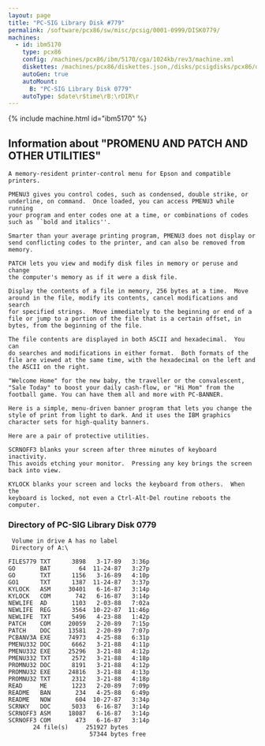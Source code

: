 ```yaml
---
layout: page
title: "PC-SIG Library Disk #779"
permalink: /software/pcx86/sw/misc/pcsig/0001-0999/DISK0779/
machines:
  - id: ibm5170
    type: pcx86
    config: /machines/pcx86/ibm/5170/cga/1024kb/rev3/machine.xml
    diskettes: /machines/pcx86/diskettes.json,/disks/pcsigdisks/pcx86/diskettes.json
    autoGen: true
    autoMount:
      B: "PC-SIG Library Disk 0779"
    autoType: $date\r$time\rB:\rDIR\r
---
```


{% include machine.html id="ibm5170" %}

## Information about "PROMENU AND PATCH AND OTHER UTILITIES"

    A memory-resident printer-control menu for Epson and compatible
    printers.
    
    PMENU3 gives you control codes, such as condensed, double strike, or
    underline, on command.  Once loaded, you can access PMENU3 while running
    your program and enter codes one at a time, or combinations of codes
    such as ``bold and italics''.
    
    Smarter than your average printing program, PMENU3 does not display or
    send conflicting codes to the printer, and can also be removed from
    memory.
    
    PATCH lets you view and modify disk files in memory or peruse and change
    the computer's memory as if it were a disk file.
    
    Display the contents of a file in memory, 256 bytes at a time.  Move
    around in the file, modify its contents, cancel modifications and search
    for specified strings.  Move immediately to the beginning or end of a
    file or jump to a portion of the file that is a certain offset, in
    bytes, from the beginning of the file.
    
    The file contents are displayed in both ASCII and hexadecimal.  You can
    do searches and modifications in either format.  Both formats of the
    file are viewed at the same time, with the hexadecimal on the left and
    the ASCII on the right.
    
    "Welcome Home" for the new baby, the traveller or the convalescent,
    "Sale Today" to boost your daily cash-flow, or "Hi Mom" from the
    football game. You can have them all and more with PC-BANNER.
    
    Here is a simple, menu-driven banner program that lets you change the
    style of print from light to dark. And it uses the IBM graphics
    character sets for high-quality banners.
    
    Here are a pair of protective utilities.
    
    SCRNOFF3 blanks your screen after three minutes of keyboard inactivity.
    This avoids etching your monitor.  Pressing any key brings the screen
    back into view.
    
    KYLOCK blanks your screen and locks the keyboard from others.  When the
    keyboard is locked, not even a Ctrl-Alt-Del routine reboots the
    computer.

### Directory of PC-SIG Library Disk 0779

     Volume in drive A has no label
     Directory of A:\

    FILES779 TXT      3898   3-17-89   3:36p
    GO       BAT        64  11-24-87   3:27p
    GO       TXT      1156   3-16-89   4:10p
    GO1      TXT      1387  11-24-87   3:37p
    KYLOCK   ASM     30401   6-16-87   3:14p
    KYLOCK   COM       742   6-16-87   3:14p
    NEWLIFE  AD       1103   2-03-88   7:02a
    NEWLIFE  REG      3564  10-22-87  11:46p
    NEWLIFE  TXT      5496   4-23-88   1:42p
    PATCH    COM     20059   2-20-89   7:15p
    PATCH    DOC     13581   2-20-89   7:07p
    PCBANV3A EXE     74973   4-25-88   6:31p
    PMENU332 DOC      6662   3-21-88   4:11p
    PMENU332 EXE     25296   3-21-88   4:12p
    PMENU332 TXT      2572   3-21-88   4:18p
    PROMNU32 DOC      8191   3-21-88   4:12p
    PROMNU32 EXE     24816   3-21-88   4:13p
    PROMNU32 TXT      2312   3-21-88   4:18p
    READ     ME       1223   2-20-89   7:09p
    README   BAN       234   4-25-88   6:49p
    README   NOW       604  10-27-87   3:34p
    SCRNKY   DOC      5033   6-16-87   3:14p
    SCRNOFF3 ASM     18087   6-16-87   3:14p
    SCRNOFF3 COM       473   6-16-87   3:14p
           24 file(s)     251927 bytes
                           57344 bytes free
